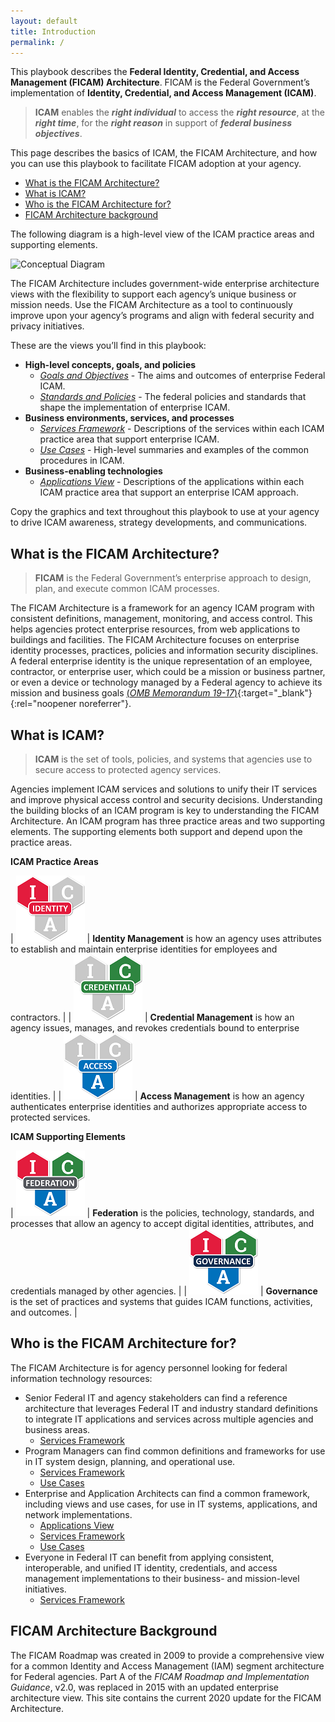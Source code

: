 ```yaml
---
layout: default
title: Introduction
permalink: /
---
```


This playbook describes the **Federal Identity, Credential, and Access Management (FICAM) Architecture**. FICAM is the Federal Government’s implementation of **Identity, Credential, and Access Management (ICAM)**.

> **ICAM** enables the **_right individual_** to access the **_right resource_**, at the **_right time_**, for the **_right reason_** in support of **_federal business objectives_**.

This page describes the basics of ICAM, the FICAM Architecture, and how you can use this playbook to facilitate FICAM adoption at your agency.
- [What is the FICAM Architecture?](#what-is-the-ficam-architecture)
- [What is ICAM?](#what-is-icam)
- [Who is the FICAM Architecture for?](#who-is-the-ficam-architecture-for)
- [FICAM Architecture background](#ficam-architecture-background)

The following diagram is a high-level view of the ICAM practice areas and supporting elements. 

![Conceptual Diagram]({{site.baseurl}}/img/ConceptualDiagram.png)

The FICAM Architecture includes government-wide enterprise architecture views with the flexibility to support each agency’s unique business or mission needs. Use the FICAM Architecture as a tool to continuously improve upon your agency’s programs and align with federal security and privacy initiatives.

These are the views you’ll find in this playbook:
- **High-level concepts, goals, and policies**
     - [_Goals and Objectives_](goals) - The aims and outcomes of enterprise Federal ICAM.
     - [_Standards and Policies_](standards) - The federal policies and standards that shape the implementation of enterprise ICAM.
- **Business environments, services, and processes**
     - [_Services Framework_](services) - Descriptions of the services within each ICAM practice area that support enterprise ICAM.
     - [_Use Cases_](usecases) - High-level summaries and examples of the common procedures in ICAM.
- **Business-enabling technologies**
     - [_Applications View_](applications) - Descriptions of the applications within each ICAM practice area that support an enterprise ICAM approach.

Copy the graphics and text throughout this playbook to use at your agency to drive ICAM awareness, strategy developments, and communications.

## What is the FICAM Architecture?
> **FICAM** is the Federal Government’s enterprise approach to design, plan, and execute common ICAM processes.

The FICAM Architecture is a framework for an agency ICAM program with consistent definitions, management, monitoring, and access control. This helps agencies protect enterprise resources, from web applications to buildings and facilities.
The FICAM Architecture focuses on enterprise identity processes, practices, policies and information security disciplines. A federal enterprise identity is the unique representation of an employee, contractor, or enterprise user, which could be a mission or business partner, or even a device or technology managed by a Federal agency to achieve its mission and business goals [(_OMB Memorandum 19-17_)](https://www.whitehouse.gov/wp-content/uploads/2019/05/M-19-17.pdf){:target="_blank"}{:rel="noopener noreferrer"}.

## What is ICAM?
> **ICAM** is the set of tools, policies, and systems that agencies use to secure access to protected agency services.

Agencies implement ICAM services and solutions to unify their IT services and improve physical access control and security decisions. 
Understanding the building blocks of an ICAM program is key to understanding the FICAM Architecture. An ICAM program has three practice areas and two supporting elements. The supporting elements both support and depend upon the practice areas.

**ICAM Practice Areas** 

| ![Identity Management Icon](img/ICAM-Identity-small.png) | **Identity Management** is how an agency uses attributes to establish and maintain enterprise identities for employees and contractors. |
| ![Credential Management Icon](img/lCAM-Credential-small.png) | **Credential Management** is how an agency issues, manages, and revokes credentials bound to enterprise identities. |
| ![Access Management Icon](img/ICAM-Access-small.png) | **Access Management** is how an agency authenticates enterprise identities and authorizes appropriate access to protected services.

**ICAM Supporting Elements**

| ![Federation Icon](img/ICAM-Federation-small.png) | **Federation** is the policies, technology, standards, and processes that allow an agency to accept digital identities, attributes, and credentials managed by other agencies. |
| ![Governance Icon](img/ICAM-Governance-small.png) | **Governance** is the set of practices and systems that guides ICAM functions, activities, and outcomes. |

## Who is the FICAM Architecture for?
The FICAM Architecture is for agency personnel looking for federal information technology resources:
- Senior Federal IT and agency stakeholders can find a reference architecture that leverages Federal IT and industry standard definitions to integrate IT applications and services across multiple agencies and business areas.
     - [Services Framework](services)
- Program Managers can find common definitions and frameworks for use in IT system design, planning, and operational use.
     - [Services Framework](services)
     - [Use Cases](usecases)
- Enterprise and Application Architects can find a common framework, including views and use cases, for use in IT systems, applications, and network implementations.
     - [Applications View](applications)
     - [Services Framework](services)
     - [Use Cases](usecases)
- Everyone in Federal IT can benefit from applying consistent, interoperable, and unified IT identity, credentials, and access management implementations to their business- and mission-level initiatives.
     - [Services Framework](services)

## FICAM Architecture Background
The FICAM Roadmap was created in 2009 to provide a comprehensive view for  a common Identity and Access Management (IAM) segment architecture for Federal agencies. Part A of the _FICAM Roadmap and Implementation Guidance_, v2.0, was replaced in 2015 with an updated enterprise architecture view. This site contains the current 2020 update for the FICAM Architecture.


